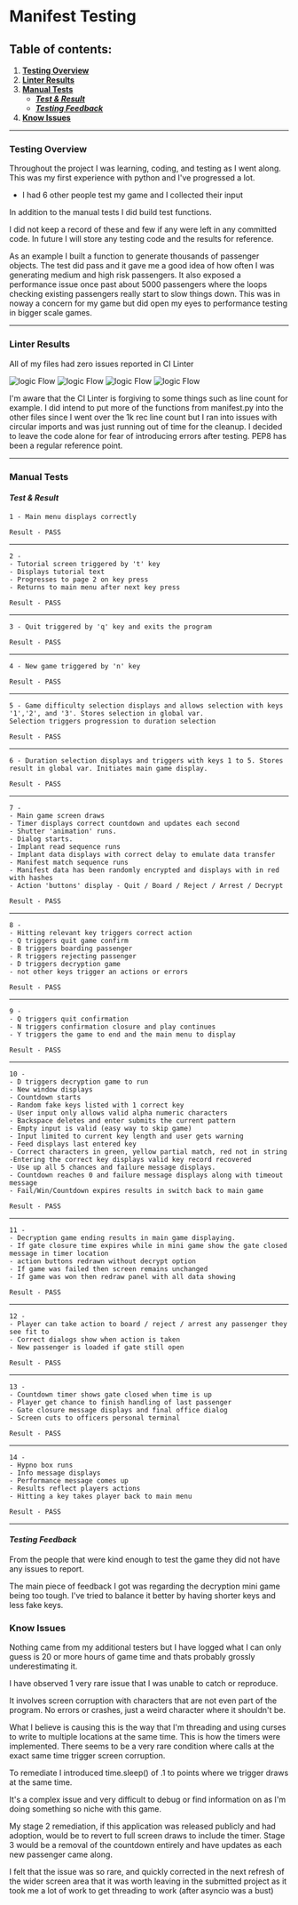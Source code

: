# Manifest Testing
## Table of contents:
1. [**Testing Overview**](#testing-overview)
1. [**Linter Results**](#manual-tests)
1. [**Manual Tests**](#manual-tests)
    * [***Test & Result***](#planning-overview)
    * [***Testing Feedback***](#planning-overview)
1. [**Know Issues**](#know-issues)
---
### **Testing Overview**

Throughout the project I was learning, coding, and testing as I went along. This was my first experience with python and I've progressed a lot.

- I had 6 other people test my game and I collected their input

In addition to the manual tests I did build test functions.

I did not keep a record of these and few if any were left in any committed code. In future I will store any testing code and the results for reference.

As an example I built a function to generate thousands of passenger objects. The test did pass and it gave me a good idea of how often I was generating medium and high risk passengers.
It also exposed a performance issue once past about 5000 passengers where the loops checking existing passengers really start to slow things down. This was in noway a concern for my game but did open my eyes to performance testing in bigger scale games.

---
### **Linter Results**

All of my files had zero issues reported in CI Linter

![logic Flow](./assets/docs/mainfest_linter.JPG)
![logic Flow](./assets/docs/config_linter.JPG)
![logic Flow](./assets/docs/data_loader_linter.JPG)
![logic Flow](./assets/docs/passenger_creator_linter.JPG)

I'm aware that the CI Linter is forgiving to some things such as line count for example.
I did intend to put more of the functions from manifest.py into the other files since I went over the 1k rec line count but I ran into issues with circular imports and was just running out of time for the cleanup.
I decided to leave the code alone for fear of introducing errors after testing.
PEP8 has been a regular reference point.

---


### **Manual Tests**
#### ***Test & Result***

    1 - Main menu displays correctly  

    Result - PASS
---
    2 - 
    - Tutorial screen triggered by 't' key
    - Displays tutorial text 
    - Progresses to page 2 on key press
    - Returns to main menu after next key press

    Result - PASS
---
    3 - Quit triggered by 'q' key and exits the program

    Result - PASS
---
    4 - New game triggered by 'n' key

    Result - PASS
---
    5 - Game difficulty selection displays and allows selection with keys '1','2', and '3'. Stores selection in global var.
    Selection triggers progression to duration selection

    Result - PASS
---
    6 - Duration selection displays and triggers with keys 1 to 5. Stores result in global var. Initiates main game display.

    Result - PASS
---
    7 -
    - Main game screen draws
    - Timer displays correct countdown and updates each second
    - Shutter 'animation' runs. 
    - Dialog starts. 
    - Implant read sequence runs
    - Implant data displays with correct delay to emulate data transfer
    - Manifest match sequence runs
    - Manifest data has been randomly encrypted and displays with in red with hashes
    - Action 'buttons' display - Quit / Board / Reject / Arrest / Decrypt

    Result - PASS
---
    8 - 
    - Hitting relevant key triggers correct action
    - Q triggers quit game confirm
    - B triggers boarding passenger
    - R triggers rejecting passenger
    - D triggers decryption game
    - not other keys trigger an actions or errors

    Result - PASS
---
    9 - 
    - Q triggers quit confirmation
    - N triggers confirmation closure and play continues
    - Y triggers the game to end and the main menu to display

    Result - PASS
---
    10 - 
    - D triggers decryption game to run
    - New window displays
    - Countdown starts
    - Random fake keys listed with 1 correct key
    - User input only allows valid alpha numeric characters
    - Backspace deletes and enter submits the current pattern
    - Empty input is valid (easy way to skip game)
    - Input limited to current key length and user gets warning
    - Feed displays last entered key
    - Correct characters in green, yellow partial match, red not in string
    -Entering the correct key displays valid key record recovered
    - Use up all 5 chances and failure message displays.
    - Countdown reaches 0 and failure message displays along with timeout message
    - Fail/Win/Countdown expires results in switch back to main game

    Result - PASS
---
    11 - 
    - Decryption game ending results in main game displaying.
    - If gate closure time expires while in mini game show the gate closed message in timer location
    - action buttons redrawn without decrypt option
    - If game was failed then screen remains unchanged
    - If game was won then redraw panel with all data showing

    Result - PASS
---
    12 - 
    - Player can take action to board / reject / arrest any passenger they see fit to
    - Correct dialogs show when action is taken
    - New passenger is loaded if gate still open

    Result - PASS
---
    13 - 
    - Countdown timer shows gate closed when time is up
    - Player get chance to finish handling of last passenger
    - Gate closure message displays and final office dialog
    - Screen cuts to officers personal terminal

    Result - PASS
---
    14 - 
    - Hypno box runs
    - Info message displays
    - Performance message comes up
    - Results reflect players actions
    - Hitting a key takes player back to main menu

    Result - PASS
---
#### ***Testing Feedback***

From the people that were kind enough to test the game they did not have any issues to report.

The main piece of feedback I got was regarding the decryption mini game being too tough. I've tried to balance it better by having shorter keys and less fake keys.

### **Know Issues**

Nothing came from my additional testers but I have logged what I can only guess is 20 or more hours of game time and thats probably grossly underestimating it.

I have observed 1 very rare issue that I was unable to catch or reproduce.

It involves screen corruption with characters that are not even part of the program. No errors or crashes, just a weird character where it shouldn't be.

What I believe is causing this is the way that I'm threading and using curses to write to multiple locations at the same time. This is how the timers were implemented. There seems to be a very rare condition where calls at the exact same time trigger screen corruption.

To remediate I introduced time.sleep() of .1 to points where we trigger draws at the same time.

It's a complex issue and very difficult to debug or find information on as I'm doing something so niche with this game.

My stage 2 remediation, if this application was released publicly and had adoption, would be to revert to full screen draws to include the timer. Stage 3 would be a removal of the countdown entirely and have updates as each new passenger came along.

I felt that the issue was so rare, and quickly corrected in the next refresh of the wider screen area that it was worth leaving in the submitted project as it took me a lot of work to get threading to work (after asyncio was a bust)